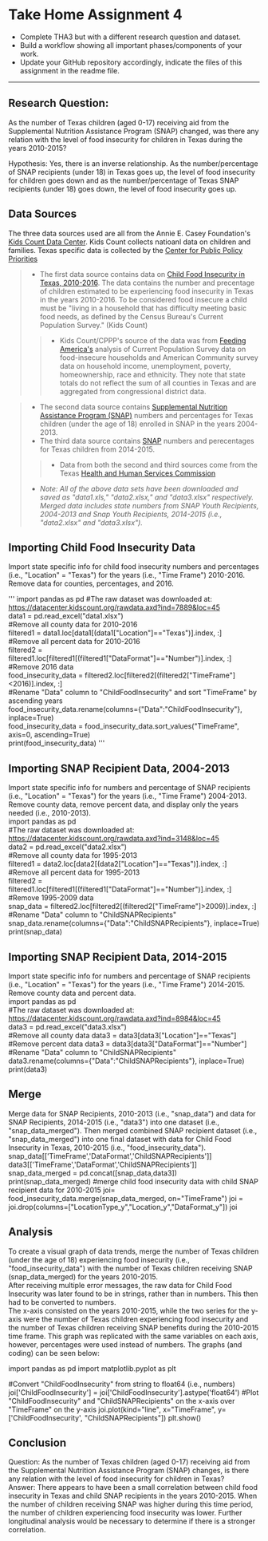 # **Take Home Assignment 4**
- Complete THA3 but with a different research question and dataset.
- Build a workflow showing all important phases/components of your work.
- Update your GitHub repository accordingly, indicate the files of this assignment in the readme file.
---

## **Research Question:** 
As the number of Texas children (aged 0-17) receiving aid from the Supplemental Nutrition Assistance Program (SNAP) changed, was there any relation with the level of food insecurity for children in Texas during the years 2010-2015?

Hypothesis: Yes, there is an inverse relationship. As the number/percentage of SNAP recipients (under 18) in Texas goes up, the level of food insecurity for children goes down and as the number/percentage of Texas SNAP recipients (under 18) goes down, the level of food insecurity goes up.

## **Data Sources**
The three data sources used are all from the Annie E. Casey Foundation's [Kids Count Data Center](https://datacenter.kidscount.org/). Kids Count collects natioanl data on children and families. Texas specific data is collected by the [Center for Public Policy Priorities](https://forabettertexas.org/kidscount.html)
> - The first data source contains data on [Child Food Insecurity in Texas, 2010-2016](https://datacenter.kidscount.org/data/tables/7889-child-food-insecurity?loc=45&loct=2#detailed/2/any/false/870,573,869,36,868,867,133/any/15218,15219). The data contains the number and precentage of children estimated to be experiencing food insecurity in Texas in the years 2010-2016. To be considered food insecure a child must be "living in a household that has difficulty meeting basic food needs, as defined by the Census Bureau's Current Population Survey." (Kids Count)
>> - Kids Count/CPPP's source of the data was from [Feeding America's](https://www.feedingamerica.org/) analysis of Current Population Survey data on food-insecure households and American Community survey data on household income, unemployment, poverty, homeownership, race and ethnicity. They note that state totals do not reflect the sum of all counties in Texas and are aggregated from congressional district data.

> - The second data source contains [Supplemental Nutrition Assistance Program (SNAP)](https://datacenter.kidscount.org/data/tables/3148-supplemental-nutrition-assistance-snap-formerly-food-stamps-recipients-0-17?loc=45&loct=2l) numbers and percentages for Texas children (under the age of 18) enrolled in SNAP in the years 2004-2013.
> - The third data source contains [SNAP](https://datacenter.kidscount.org/data/tables/8984-supplemental-nutrition-assistance-snap-formerly-food-stamps-recipients-0-17?loc=45&loct=2) numbers and perecentages for Texas children from 2014-2015.
>> - Data from both the second and third sources come from the Texas [Health and Human Services Commission](https://hhs.texas.gov) 
> - *Note: All of the above data sets have been downloaded and saved as "data1.xls," "data2.xlsx," and "data3.xlsx" respectively. Merged data includes state numbers from SNAP Youth Recipients, 2004-2013  and Snap Youth Recipients, 2014-2015 (i.e., "data2.xlsx" and "data3.xlsx").*

## **Importing Child Food Insecurity Data**
Import state specific info for child food insecurity numbers and percentages (i.e., "Location" = "Texas") for the years (i.e., "Time Frame") 2010-2016. Remove data for counties, percentages, and 2016.

'''
import pandas as pd
#The raw dataset was downloaded at: https://datacenter.kidscount.org/rawdata.axd?ind=7889&loc=45<br>
data1 = pd.read_excel("data1.xlsx")<br>
#Remove all county data for 2010-2016<br>
filtered1 = data1.loc[data1[(data1["Location"]=="Texas")].index, :]<br>
 #Remove all percent data for 2010-2016<br>
filtered2 = filtered1.loc[filtered1[(filtered1["DataFormat"]=="Number")].index, :]<br>
 #Remove 2016 data<br>
food_insecurity_data = filtered2.loc[filtered2[(filtered2["TimeFrame"]<2016)].index, :]<br>
 #Rename "Data" column to "ChildFoodInsecurity" and sort "TimeFrame" by ascending years<br>
food_insecurity_data.rename(columns={"Data":"ChildFoodInsecurity"}, inplace=True)<br>
food_insecurity_data = food_insecurity_data.sort_values("TimeFrame", axis=0, ascending=True)<br>
print(food_insecurity_data)
'''

## **Importing SNAP Recipient Data, 2004-2013**
Import state specific info for numbers and percentage of SNAP recipients (i.e., "Location" = "Texas") for the years (i.e., "Time Frame") 2004-2013. Remove county data, remove percent data, and display only the years needed (i.e., 2010-2013).<br>
import pandas as pd<br>
 #The raw dataset was downloaded at: https://datacenter.kidscount.org/rawdata.axd?ind=3148&loc=45<br>
data2 = pd.read_excel("data2.xlsx")<br>
 #Remove all county data for 1995-2013<br>
filtered1 = data2.loc[data2[(data2["Location"]=="Texas")].index, :]<br>
 #Remove all percent data for 1995-2013<br>
filtered2 = filtered1.loc[filtered1[(filtered1["DataFormat"]=="Number")].index, :]<br>
 #Remove 1995-2009 data<br>
snap_data = filtered2.loc[filtered2[(filtered2["TimeFrame"]>2009)].index, :]<br>
 #Rename "Data" column to "ChildSNAPRecipients"<br>
snap_data.rename(columns={"Data":"ChildSNAPRecipients"}, inplace=True)<br>
print(snap_data)

## **Importing SNAP Recipient Data, 2014-2015**
Import state specific info for numbers and percentage of SNAP recipients (i.e., "Location" = "Texas") for the years (i.e., "Time Frame") 2014-2015. Remove county data and percent data.<br>
import pandas as pd<br>
 #The raw dataset was downloaded at: https://datacenter.kidscount.org/rawdata.axd?ind=8984&loc=45<br>
data3 = pd.read_excel("data3.xlsx")<br>
#Remove all county data
data3 = data3[data3["Location"]=="Texas"]<br>
#Remove percent data
data3 = data3[data3["DataFormat"]=="Number"]<br>
#Rename "Data" column to "ChildSNAPRecipients"<br>
data3.rename(columns={"Data":"ChildSNAPRecipients"}, inplace=True)<br>
print(data3)

## **Merge**
Merge data for SNAP Recipients, 2010-2013 (i.e., "snap_data") and data for SNAP Recipients, 2014-2015 (i.e., "data3") into one dataset (i.e., "snap_data_merged"). Then merged combined SNAP recipient dataset (i.e., "snap_data_merged") into one final dataset with data for Child Food Insecurity in Texas, 2010-2015 (i.e., "food_insecurity_data").<br>
snap_data[['TimeFrame','DataFormat','ChildSNAPRecipients']]
data3[['TimeFrame','DataFormat','ChildSNAPRecipients']]
snap_data_merged = pd.concat([snap_data,data3])
print(snap_data_merged)
 #merge child food insecurity data with child SNAP recipient data for 2010-2015
joi= food_insecurity_data.merge(snap_data_merged, on="TimeFrame")
joi = joi.drop(columns=["LocationType_y","Location_y","DataFormat_y"])
joi

## **Analysis**
To create a visual graph of data trends, merge the number of Texas children (under the age of 18) experiencing food insecurity (i.e., "food_insecurity_data") with the number of Texas children receiving SNAP (snap_data_merged) for the years 2010-2015. <br>
After receiving multiple error messages, the raw data for Child Food Insecurity was later found to be in strings, rather than in numbers. This then had to be converted to numbers.<br>
The x-axis consisted on the years 2010-2015, while the two series for the y-axis were the number of Texas children experiencing food insecurity and the number of Texas children receiving SNAP benefits during the 2010-2015 time frame. This graph was replicated with the same variables on each axis, however, percentages were used instead of numbers. The graphs (and coding) can be seen below:<br>

import pandas as pd
import matplotlib.pyplot as plt

 #Convert "ChildFoodInsecurity" from string to float64 (i.e., numbers)
joi['ChildFoodInsecurity'] = joi['ChildFoodInsecurity'].astype('float64') 
 #Plot "ChildFoodInsecurity" and "ChildSNAPRecipients" on the x-axis over "TimeFrame" on the y-axis 
joi.plot(kind="line", x="TimeFrame", y=['ChildFoodInsecurity', "ChildSNAPRecipients"])
plt.show()

## **Conclusion**
Question: As the number of Texas children (aged 0-17) receiving aid from the Supplemental Nutrition Assistance Program (SNAP) changes, is there any relation with the level of food insecurity for children in Texas?<br>
Answer: There appears to have been a small correlation between child food insecurity in Texas and child SNAP recipients in the years 2010-2015. When the number of children receiving SNAP was higher during this time period, the number of children experiencing food insecurity was lower. Further longitudinal analysis would be necessary to determine if there is a stronger correlation.
